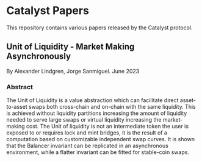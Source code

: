 # Catalyst Papers
This repository contains various papers released by the Catalyst protocol.

## Unit of Liquidity - Market Making Asynchronously
By Alexander Lindgren, Jorge Sanmiguel. June 2023

### Abstract

The Unit of Liquidity is a value abstraction which can facilitate direct asset-to-asset swaps both cross-chain and on-chain with the same liquidity. This is achieved without liquidity partitions increasing the amount of liquidity needed to serve large swaps or virtual liquidity increasing the market-making cost. The Unit of liquidity is not an intermediate token the user is exposed to or requires lock and mint bridges, it is the result of a computation based on customizable independent swap curves. It is shown that the Balancer invariant can be replicated in an asynchronous environment, while a flatter invariant can be fitted for stable-coin swaps.
